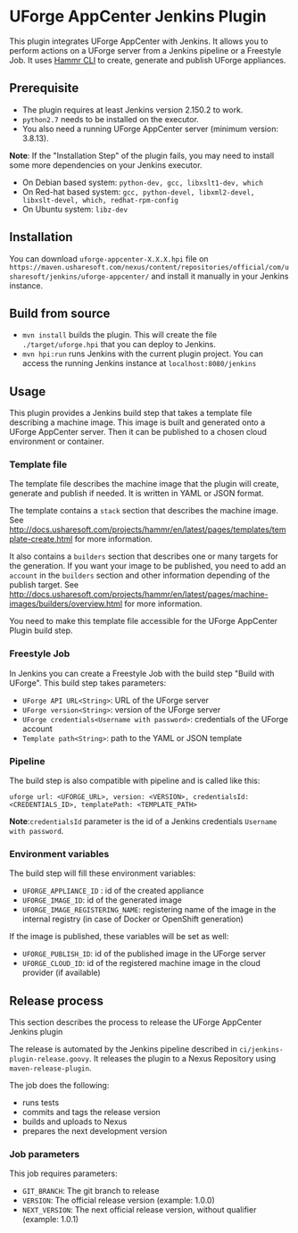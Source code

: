 # UForge AppCenter Jenkins Plugin
This plugin integrates UForge AppCenter with Jenkins.
It allows you to perform actions on a UForge server from a Jenkins pipeline or a Freestyle Job.
It uses [Hammr CLI](https://github.com/usharesoft/hammr) to create, generate and publish UForge appliances.

## Prerequisite
- The plugin requires at least Jenkins version 2.150.2 to work.
- `python2.7` needs to be installed on the executor.
- You also need a running UForge AppCenter server (minimum version: 3.8.13).

**Note**: If the "Installation Step" of the plugin fails, you may need to install some more dependencies on your Jenkins executor.
- On Debian based system: `python-dev, gcc, libxslt1-dev, which`
- On Red-hat based system: `gcc, python-devel, libxml2-devel, libxslt-devel, which, redhat-rpm-config`
- On Ubuntu system: `libz-dev`

## Installation
You can download `uforge-appcenter-X.X.X.hpi` file on `https://maven.usharesoft.com/nexus/content/repositories/official/com/usharesoft/jenkins/uforge-appcenter/` and install it manually in your Jenkins instance.

## Build from source
* `mvn install` builds the plugin. This will create the file `./target/uforge.hpi` that you can deploy to Jenkins.
* `mvn hpi:run` runs Jenkins with the current plugin project. You can access the running Jenkins instance at `localhost:8080/jenkins`

## Usage
This plugin provides a Jenkins build step that takes a template file describing a machine image.
This image is built and generated onto a UForge AppCenter server. Then it can be published to a chosen cloud environment or container.

### Template file
The template file describes the machine image that the plugin will create, generate and publish if needed.
It is written in YAML or JSON format.

The template contains a `stack` section that describes the machine image.
See http://docs.usharesoft.com/projects/hammr/en/latest/pages/templates/template-create.html for more information.

It also contains a `builders` section that describes one or many targets for the generation. If you want your image to be published, you need to add an `account` in the `builders` section and other information depending of the publish target.
See http://docs.usharesoft.com/projects/hammr/en/latest/pages/machine-images/builders/overview.html for more information.

You need to make this template file accessible for the UForge AppCenter Plugin build step.

### Freestyle Job
In Jenkins you can create a Freestyle Job with the build step "Build with UForge".
This build step takes parameters:

- `UForge API URL<String>`: URL of the UForge server
- `UForge version<String>`: version of the UForge server
- `UForge credentials<Username with password>`: credentials of the UForge account
- `Template path<String>`: path to the YAML or JSON template

### Pipeline
The build step is also compatible with pipeline and is called like this:
```
uforge url: <UFORGE_URL>, version: <VERSION>, credentialsId: <CREDENTIALS_ID>, templatePath: <TEMPLATE_PATH>
```

__Note__:`credentialsId` parameter is the id of a Jenkins credentials `Username with password`.

### Environment variables
The build step will fill these environment variables:
- `UFORGE_APPLIANCE_ID` : id of the created appliance
- `UFORGE_IMAGE_ID`: id of the generated image
- `UFORGE_IMAGE_REGISTERING_NAME`: registering name of the image in the internal registry (in case of Docker or OpenShift generation)

If the image is published, these variables will be set as well:
- `UFORGE_PUBLISH_ID`: id of the published image in the UForge server
- `UFORGE_CLOUD_ID`: id of the registered machine image in the cloud provider (if available)

## Release process
This section describes the process to release the UForge AppCenter Jenkins plugin

The release is automated by the Jenkins pipeline described in `ci/jenkins-plugin-release.goovy`.
It releases the plugin to a Nexus Repository using `maven-release-plugin`.

The job does the following:
 - runs tests
 - commits and tags the release version
 - builds and uploads to Nexus
 - prepares the next development version

### Job parameters
This job requires parameters:
- `GIT_BRANCH`: The git branch to release
- `VERSION`: The official release version (example: 1.0.0)
- `NEXT_VERSION`: The next official release version, without qualifier (example: 1.0.1)
